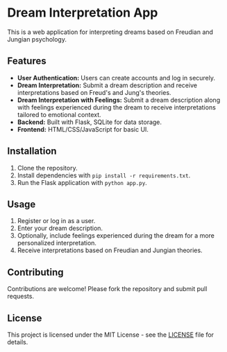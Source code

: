 # Dream Interpretation App

This is a web application for interpreting dreams based on Freudian and Jungian psychology.

## Features

- **User Authentication:** Users can create accounts and log in securely.
- **Dream Interpretation:** Submit a dream description and receive interpretations based on Freud's and Jung's theories.
- **Dream Interpretation with Feelings:** Submit a dream description along with feelings experienced during the dream to receive interpretations tailored to emotional context.
- **Backend:** Built with Flask, SQLite for data storage.
- **Frontend:** HTML/CSS/JavaScript for basic UI.

## Installation

1. Clone the repository.
2. Install dependencies with `pip install -r requirements.txt`.
3. Run the Flask application with `python app.py`.

## Usage

1. Register or log in as a user.
2. Enter your dream description.
3. Optionally, include feelings experienced during the dream for a more personalized interpretation.
4. Receive interpretations based on Freudian and Jungian theories.

## Contributing

Contributions are welcome! Please fork the repository and submit pull requests.

## License

This project is licensed under the MIT License - see the [LICENSE](LICENSE) file for details.
